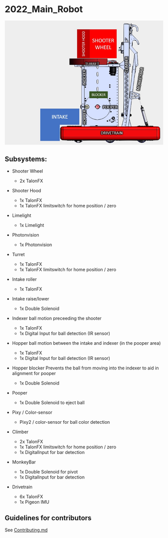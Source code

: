 # 2022_Main_Robot

![image](images/robot.jpg)

## Subsystems:

* Shooter Wheel
  * 2x TalonFX
* Shooter Hood
  * 1x TalonFX
  * 1x TalonFX limitswitch for home position / zero
* Limelight
  * 1x Limelight
* Photonvision
  * 1x Photonvision
* Turret
  * 1x TalonFX
  * 1x TalonFX limitswitch for home position / zero
* Intake roller
  * 1x TalonFX
* Intake raise/lower
  * 1x Double Solenoid
* Indexer
  ball motion preceeding the shooter

  * 1x TalonFX
  * 1x Digital Input for ball detection (IR sensor)
* Hopper
  ball motion between the intake and indexer (in the pooper area)

  * 1x TalonFX
  * 1x Digital Input for ball detection (IR sensor)
* Hopper blocker
  Prevents the ball from moving into the indexer to aid in alignment for pooper

  * 1x Double Solenoid
* Pooper
  * 1x Double Solenoid to eject ball
* Pixy / Color-sensor
  * Pixy2 / color-sensor for ball color detection
* Climber
  * 2x TalonFX
  * 1x TalonFX limitswitch for home position / zero
  * 1x DigitalInput for bar detection
* MonkeyBar
  * 1x Double Solenoid for pivot
  * 1x DigitalInput for bar detection
* Drivetrain
  * 6x TalonFX
  * 1x Pigeon IMU

## Guidelines for contributors

See [Contributing.md](/CONTRIBUTING.md)

